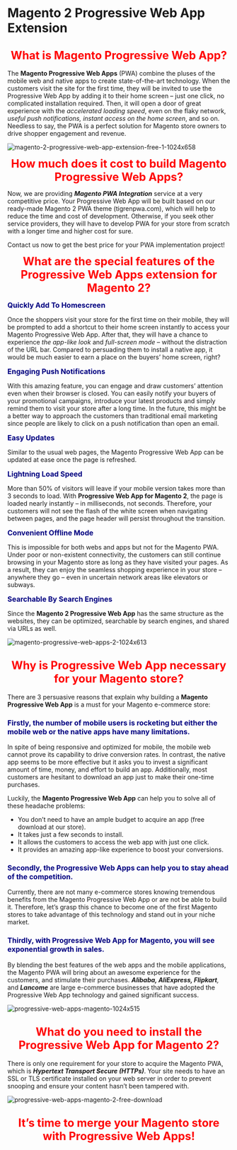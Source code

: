 # Magento 2 Progressive Web App Extension

<h2 style="text-align: center;"><span style="font-size: 25px; color: #ff0000;"><strong>What is Magento Progressive Web App?</strong></span></h2>
The <strong>Magento Progressive Web Apps</strong> (PWA) combine the pluses of the mobile web and native apps to create state-of-the-art technology. When the customers visit the site for the first time, they will be invited to use the Progressive Web App by adding it to their home screen – just one click, no complicated installation required. Then, it will open a door of great experience with the <em>accelerated loading speed</em>, even on the flaky network, <em>useful push notifications, instant access on the home screen</em>, and so on. Needless to say, the PWA is a perfect solution for Magento store owners to drive shopper engagement and revenue.

![magento-2-progressive-web-app-extension-free-1-1024x658](https://user-images.githubusercontent.com/26241389/162154331-2e63ad61-cabd-4441-9b7c-f60037fb8326.png)

<p style="text-align: center;"><span style="font-size: 25px; color: #ff0000;"><strong>How much does it cost to build Magento Progressive Web Apps?</strong></span></p>
Now, we are providing <em><strong>Magento PWA Integration</strong></em> service at a very competitive price. Your Progressive Web App will be built based on our ready-made Magento 2 PWA theme (tigrenpwa.com), which will help to reduce the time and cost of development. Otherwise, if you seek other service providers, they will have to develop PWA for your store from scratch with a longer time and higher cost for sure.

Contact us now to get the best price for your PWA implementation project!

<p style="text-align: center;"><span style="font-size: 25px; color: #ff0000;"><strong>What are the special features of the Progressive Web Apps extension for Magento 2?</strong></span></p>

<div class="row col2-set">
<div class="col-md-6 col-1"><span style="font-size: medium;"><span style="color: #000080;"><strong>Quickly Add To Homescreen </strong></span></span>
  
<span style="font-weight: normal;">Once the shoppers visit your store for the first time on their mobile, they will be prompted to add a shortcut to their home screen instantly to access your Magento Progressive Web App. After that, they will have a chance to experience <em>the app-like look</em> and <em>full-screen mode</em> – without the distraction of the URL bar. Compared to persuading them to install a native app, it would be much easier to earn a place on the buyers’ home screen, right?
</span>
  
<span style="font-size: medium;"><span style="color: #000080;"><strong>Engaging Push Notifications</strong></span></span>
  
<span style="font-weight: normal;">With this amazing feature, you can engage and draw customers’ attention even when their browser is closed. You can easily notify your buyers of your promotional campaigns, introduce your latest products and simply remind them to visit your store after a long time. In the future, this might be a better way to approach the customers than traditional email marketing since people are likely to click on a push notification than open an email.
</span>
  
<span style="font-size: medium;"><span style="color: #000080;"><strong>Easy Updates</strong></span></span>
  
<span style="font-weight: normal;"><span style="font-weight: normal;">Similar to the usual web pages, the Magento Progressive Web App can be updated at ease once the page is refreshed.</span></span></div>
  
<div class="col-md-6 col-2"><span style="font-size: medium;"><span style="color: #000080;"><strong>Lightning Load Speed</strong></span></span>
  
<span style="font-weight: normal;">More than 50% of visitors will leave if your mobile version takes more than 3 seconds to load. With <strong>Progressive Web App for Magento 2</strong>, the page is loaded nearly instantly – in milliseconds, not seconds. Therefore, your customers will not see the flash of the white screen when navigating between pages, and the page header will persist throughout the transition.
</span>
  
<span style="font-size: medium;"><span style="color: #000080;"><strong>Convenient Offline Mode</strong></span></span>
  
<span style="font-weight: normal;"><span style="font-weight: normal;">This is impossible for both webs and apps but not for the Magento PWA. Under poor or non-existent connectivity, the customers can still continue browsing in your Magento store as long as they have visited your pages. As a result, they can enjoy the seamless shopping experience in your store – anywhere they go – even in uncertain network areas like elevators or subways.
</span></span>
  
<span style="font-size: medium;"><span style="color: #000080;"><strong>Searchable By Search Engines </strong></span></span>
  
<span style="font-weight: normal;"><span style="font-weight: normal;"><span style="font-weight: normal;"><span style="font-weight: normal;">Since the <strong>Magento 2 Progressive Web App</strong> has the same structure as the websites, they can be optimized, searchable by search engines, and shared via URLs as well.</span></span></span></span></div>
</div>

![magento-progressive-web-apps-2-1024x613](https://user-images.githubusercontent.com/26241389/162157075-6bf6f3e1-a78f-4c86-87f7-a4ddb0e2b2d5.png)

<h2 style="text-align: center;"><span style="font-size: 25px; color: #ff0000;">Why is Progressive Web App necessary for your Magento store?</span></h2>

There are 3 persuasive reasons that explain why building a <strong>Magento </strong><strong>Progressive Web App</strong> is a must for your Magento e-commerce store:
<h3><span style="font-size: medium;"><span style="color: #000080;"><strong> Firstly, the number of mobile users is rocketing but either the mobile web or the native apps have many limitations.</strong></span></span></h3>

In spite of being responsive and optimized for mobile, the mobile web cannot prove its capability to drive conversion rates. In contrast, the native app seems to be more effective but it asks you to invest a significant amount of time, money, and effort to build an app. Additionally, most customers are hesitant to download an app just to make their one-time purchases.

Luckily, the <strong>Magento Progressive Web App</strong> can help you to solve all of these headache problems:
<ul class="features-listing">
 	<li>You don’t need to have an ample budget to acquire an app (free download at our store).</li>
 	<li>It takes just a few seconds to install.</li>
 	<li>It allows the customers to access the web app with just one click.</li>
 	<li>It provides an amazing app-like experience to boost your conversions.</li>
</ul>

<h3><span style="font-size: medium;"><span style="color: #000080;"><strong> Secondly, the Progressive Web Apps can help you to stay ahead of the competition.</strong></span></span></h3>

Currently, there are not many e-commerce stores knowing tremendous benefits from the Magento Progressive Web App or are not be able to build it. Therefore, let’s grasp this chance to become one of the first Magento stores to take advantage of this technology and stand out in your niche market.
<h3><span style="font-size: medium;"><span style="color: #000080;"><strong> Thirdly, with Progressive Web App for Magento, you will see exponential growth in sales.</strong></span></span></h3>

By blending the best features of the web apps and the mobile applications, the Magento PWA will bring about an awesome experience for the customers, and stimulate their purchases. <em><strong>Alibaba, AliExpress, Flipkart</strong>, </em>and <em><strong>Lancome</strong></em> are large e-commerce businesses that have adopted the Progressive Web App technology and gained significant success.

![progressive-web-apps-magento-1024x515](https://user-images.githubusercontent.com/26241389/162157822-72278639-4204-4b60-97be-dc6c7bb7f7d3.png)

<h2 style="text-align: center;"><span style="font-size: 25px; color: #ff0000;"><strong>
What do you need to install the Progressive Web App for Magento 2?</strong></span></h2>

There is only one requirement for your store to acquire the Magento PWA, which is <strong><em>Hypertext Transport Secure (HTTPs)</em></strong>. Your site needs to have an SSL or TLS certificate installed on your web server in order to prevent snooping and ensure your content hasn’t been tampered with.

![progressive-web-apps-magento-2-free-download](https://user-images.githubusercontent.com/26241389/162157928-f51f95ce-5137-4745-93d2-8f9c36bd44e3.png)

<h2 style="text-align: center;"><span style="font-size: 25px; color: #ff0000;"><strong>It’s time to merge your Magento store with Progressive Web Apps!</strong></span></h2>

